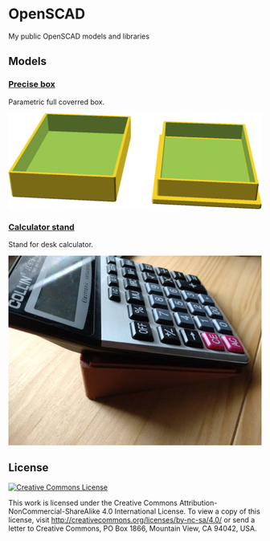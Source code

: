 # OpenSCAD

My public OpenSCAD models and libraries

## Models

### [Precise box](preciseBox/README.md)

Parametric full coverred box.

![Precise box](preciseBox/preciseBox.png "Precise box")

### [Calculator stand](calcStand/README.md)

Stand for desk calculator.

![Calculator stand](calcStand/calcStand.jpg "Stand with calculator")

## License

[![Creative Commons License](https://i.creativecommons.org/l/by-nc-sa/4.0/88x31.png "Creative Commons License")](http://creativecommons.org/licenses/by-nc-sa/4.0/)

This work is licensed under the Creative Commons Attribution-NonCommercial-ShareAlike 4.0 International License. To view a copy of this license, visit http://creativecommons.org/licenses/by-nc-sa/4.0/ or send a letter to Creative Commons, PO Box 1866, Mountain View, CA 94042, USA.

